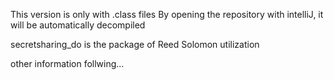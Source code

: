 This version is only with .class files
By opening the repository with intelliJ, it will be automatically decompiled

secretsharing_do is the package of Reed Solomon utilization

other information follwing...
